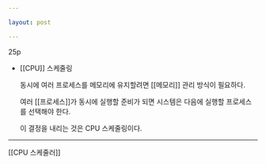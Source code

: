 ```yaml
---

layout: post

---
```


25p

- [[CPU]] 스케줄링
    
    동시에 여러 프로세스를 메모리에 유지할려면 [[메모리]] 관리 방식이 필요하다.
    
    여러 [[프로세스]]가 동시에 실행할 준비가 되면 시스템은 다음에 실행할 프로세스를 선택해야 한다.

    이 결정을 내리는 것은 CPU 스케줄링이다.

***

[[CPU 스케줄러]]